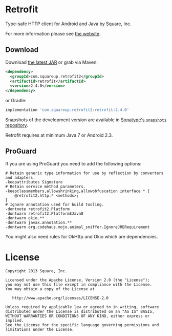 Retrofit
========

Type-safe HTTP client for Android and Java by Square, Inc.

For more information please see [the website][1].


Download
--------

Download [the latest JAR][2] or grab via Maven:
```xml
<dependency>
  <groupId>com.squareup.retrofit2</groupId>
  <artifactId>retrofit</artifactId>
  <version>2.4.0</version>
</dependency>
```
or Gradle:
```groovy
implementation 'com.squareup.retrofit2:retrofit:2.4.0'
```

Snapshots of the development version are available in [Sonatype's `snapshots` repository][snap].

Retrofit requires at minimum Java 7 or Android 2.3.


ProGuard
--------

If you are using ProGuard you need to add the following options:
```
# Retain generic type information for use by reflection by converters and adapters.
-keepattributes Signature
# Retain service method parameters.
-keepclassmembers,allowshrinking,allowobfuscation interface * {
    @retrofit2.http.* <methods>;
}
# Ignore annotation used for build tooling.
-dontnote retrofit2.Platform
-dontwarn retrofit2.Platform$Java8
-dontwarn okio.**
-dontwarn javax.annotation.**
-dontwarn org.codehaus.mojo.animal_sniffer.IgnoreJRERequirement
```

You might also need rules for OkHttp and Okio which are dependencies.


License
=======

    Copyright 2013 Square, Inc.

    Licensed under the Apache License, Version 2.0 (the "License");
    you may not use this file except in compliance with the License.
    You may obtain a copy of the License at

       http://www.apache.org/licenses/LICENSE-2.0

    Unless required by applicable law or agreed to in writing, software
    distributed under the License is distributed on an "AS IS" BASIS,
    WITHOUT WARRANTIES OR CONDITIONS OF ANY KIND, either express or implied.
    See the License for the specific language governing permissions and
    limitations under the License.


 [1]: https://square.github.io/retrofit/
 [2]: https://search.maven.org/remote_content?g=com.squareup.retrofit2&a=retrofit&v=LATEST
 [snap]: https://oss.sonatype.org/content/repositories/snapshots/
